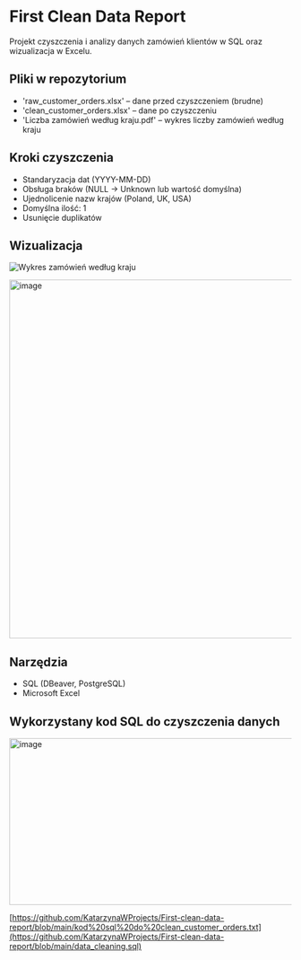 # First Clean Data Report

Projekt czyszczenia i analizy danych zamówień klientów w SQL oraz wizualizacja w Excelu.

## Pliki w repozytorium

- 'raw_customer_orders.xlsx' – dane przed czyszczeniem (brudne)
- 'clean_customer_orders.xlsx' – dane po czyszczeniu
- 'Liczba zamówień według kraju.pdf' – wykres liczby zamówień według kraju

## Kroki czyszczenia

- Standaryzacja dat (YYYY-MM-DD)
- Obsługa braków (NULL → Unknown lub wartość domyślna)
- Ujednolicenie nazw krajów (Poland, UK, USA)
- Domyślna ilość: 1
- Usunięcie duplikatów

## Wizualizacja

![Wykres zamówień według kraju](orders_per_country.png)
  
<img width="905" height="639" alt="image" src="https://github.com/user-attachments/assets/94adc49b-22aa-4ef9-99aa-6b0b3dfe139e" />


## Narzędzia

- SQL (DBeaver, PostgreSQL)
- Microsoft Excel

## Wykorzystany kod SQL do czyszczenia danych 

<img width="1114" height="297" alt="image" src="https://github.com/user-attachments/assets/cf3ee783-858e-4b29-9f46-2d55bad086d0" />

[https://github.com/KatarzynaWProjects/First-clean-data-report/blob/main/kod%20sql%20do%20clean_customer_orders.txt](https://github.com/KatarzynaWProjects/First-clean-data-report/blob/main/data_cleaning.sql)

